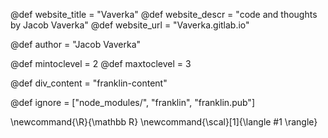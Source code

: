<!--
Add here global page variables to use throughout your
website.
The website_* must be defined for the RSS to work
-->
@def website_title = "Vaverka"
@def website_descr = "code and thoughts by Jacob Vaverka"
@def website_url   = "Vaverka.gitlab.io"

@def author = "Jacob Vaverka"

@def mintoclevel = 2
@def maxtoclevel = 3

@def div_content = "franklin-content"

<!--
Add here files or directories that should be ignored by Franklin, otherwise
these files might be copied and, if markdown, processed by Franklin which
you might not want. Indicate directories by ending the name with a `/`.
-->
@def ignore = ["node_modules/", "franklin", "franklin.pub"]

<!--
Add here global latex commands to use throughout your
pages. It can be math commands but does not need to be.
For instance:
* \newcommand{\phrase}{This is a long phrase to copy.}
-->
\newcommand{\R}{\mathbb R}
\newcommand{\scal}[1]{\langle #1 \rangle}
